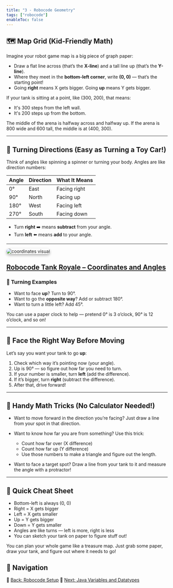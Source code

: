 ```yaml
---
title: "3 - Robocode Geometry"
tags: ["robocode"]
enableToc: false
---
```


## 🗺️ Map Grid (Kid-Friendly Math)

Imagine your robot game map is a big piece of graph paper:

* Draw a flat line across (that’s the **X-line**) and a tall line up (that’s the **Y-line**).
* Where they meet in the **bottom-left corner**, write **(0, 0)** — that’s the starting point!
* Going **right** means X gets bigger. Going **up** means Y gets bigger.

If your tank is sitting at a point, like (300, 200), that means:

* It's 300 steps from the left wall.
* It's 200 steps up from the bottom.

The middle of the arena is halfway across and halfway up.
If the arena is 800 wide and 600 tall, the middle is at (400, 300).

---

## 🔄 Turning Directions (Easy as Turning a Toy Car!)

Think of angles like spinning a spinner or turning your body. Angles are like direction numbers:

| Angle | Direction | What It Means |
| ----- | --------- | ------------- |
| 0°    | East      | Facing right  |
| 90°   | North     | Facing up     |
| 180°  | West      | Facing left   |
| 270°  | South     | Facing down   |

* Turn **right** ➡️ means **subtract** from your angle.
* Turn **left** ⬅️ means **add** to your angle.

---
<div>
<img src="/images/low/robocode/coordinates.webp" alt="coordinates visual" style="border-radius: 12px; box-shadow: 0 4px 8px rgba(0, 0, 0, 0.3);">
</div>

<a href="https://robocode-dev.github.io/tank-royale/articles/coordinates-and-angles.html#coordinate-system">Robocode Tank Royale – Coordinates and Angles</a>
---

### 🎯 Turning Examples

* Want to face **up**? Turn to 90°.
* Want to go the **opposite way**? Add or subtract 180°.
* Want to turn a little left? Add 45°.

You can use a paper clock to help — pretend 0° is 3 o’clock, 90° is 12 o’clock, and so on!

---

## 🧭 Face the Right Way Before Moving

Let’s say you want your tank to go **up**:

1. Check which way it’s pointing now (your angle).
2. Up is 90° — so figure out how far you need to turn.
3. If your number is smaller, turn **left** (add the difference).
4. If it’s bigger, turn **right** (subtract the difference).
5. After that, drive forward!

---

## 🔢 Handy Math Tricks (No Calculator Needed!)

* Want to move forward in the direction you’re facing?
  Just draw a line from your spot in that direction.

* Want to know how far you are from something?
  Use this trick:

  * Count how far over (X difference)
  * Count how far up (Y difference)
  * Use those numbers to make a triangle and figure out the length.

* Want to face a target spot? Draw a line from your tank to it and measure the angle with a protractor!

---

## 📐 Quick Cheat Sheet

* Bottom-left is always (0, 0)
* Right = X gets bigger
* Left = X gets smaller
* Up = Y gets bigger
* Down = Y gets smaller
* Angles are like turns — left is more, right is less
* You can sketch your tank on paper to figure stuff out!

You can plan your whole game like a treasure map. Just grab some paper, draw your tank, and figure out where it needs to go!

## 🔗 Navigation

🔹 [Back: Robocode Setup](/robocode/Day-2/02_first_lines)
🔹 [Next: Java Variables and Datatypes](/robocode/Day-3/00_variables_and_datatypes)
